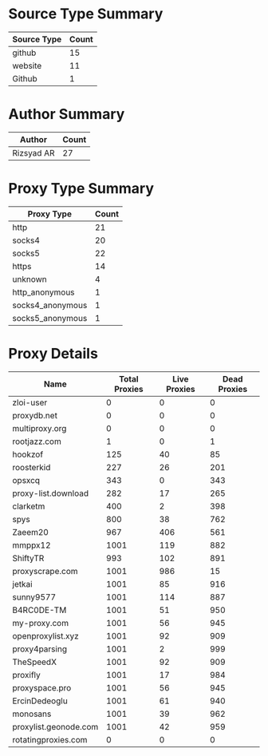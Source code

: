 # Source Type Summary

| Source Type | Count |
|-------------|-------|
| github | 15 |
| website | 11 |
| Github | 1 |


# Author Summary

| Author | Count |
|--------|-------|
| Rizsyad AR | 27 |


# Proxy Type Summary

| Proxy Type | Count |
|------------|-------|
| http | 21 |
| socks4 | 20 |
| socks5 | 22 |
| https | 14 |
| unknown | 4 |
| http_anonymous | 1 |
| socks4_anonymous | 1 |
| socks5_anonymous | 1 |


# Proxy Details

| Name | Total Proxies | Live Proxies | Dead Proxies |
|------|---------------|--------------|---------------|
| zloi-user | 0 | 0 | 0 |
| proxydb.net | 0 | 0 | 0 |
| multiproxy.org | 0 | 0 | 0 |
| rootjazz.com | 1 | 0 | 1 |
| hookzof | 125 | 40 | 85 |
| roosterkid | 227 | 26 | 201 |
| opsxcq | 343 | 0 | 343 |
| proxy-list.download | 282 | 17 | 265 |
| clarketm | 400 | 2 | 398 |
| spys | 800 | 38 | 762 |
| Zaeem20 | 967 | 406 | 561 |
| mmppx12 | 1001 | 119 | 882 |
| ShiftyTR | 993 | 102 | 891 |
| proxyscrape.com | 1001 | 986 | 15 |
| jetkai | 1001 | 85 | 916 |
| sunny9577 | 1001 | 114 | 887 |
| B4RC0DE-TM | 1001 | 51 | 950 |
| my-proxy.com | 1001 | 56 | 945 |
| openproxylist.xyz | 1001 | 92 | 909 |
| proxy4parsing | 1001 | 2 | 999 |
| TheSpeedX | 1001 | 92 | 909 |
| proxifly | 1001 | 17 | 984 |
| proxyspace.pro | 1001 | 56 | 945 |
| ErcinDedeoglu | 1001 | 61 | 940 |
| monosans | 1001 | 39 | 962 |
| proxylist.geonode.com | 1001 | 42 | 959 |
| rotatingproxies.com | 0 | 0 | 0 |
